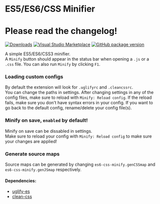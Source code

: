 # ES5/ES6/CSS Minifier

# Please read the changelog!

[![Downloads](https://img.shields.io/vscode-marketplace/d/olback.es6-css-minify.svg?label=Downloads)](https://marketplace.visualstudio.com/items?itemName=olback.es6-css-minify)
[![Visual Studio Marketplace](https://img.shields.io/vscode-marketplace/v/olback.es6-css-minify.svg?label=VS%20Code%20Marketplace)](https://marketplace.visualstudio.com/items?itemName=olback.es6-css-minify)
[![GitHub package version](https://img.shields.io/github/package-json/v/olback/es6-css-minify/1.0.svg?logo=github&label=Github)](https://github.com/olback/es6-css-minify)

A simple ES5/ES6/CSS3 minifier.  
A `Minify` button should appear in the status bar when opening a `.js` or a `.css` file. You can also run `Minify` by clicking `F1`.

### Loading custom configs
By default the extension will look for `.uglifyrc` and `.cleancssrc`.  
You can change the paths in settings. After changing settings in any of the config files, make sure to reload with `Minify: Reload config`. If the reload fails, make sure you don't have syntax errors in your config. If you want to go back to the default config, rename/delete your config file(s).

### Minify on save, `enabled` by default!
Minify on save can be dissabled in settings.  
Make sure to reload your config with `Minify: Reload config` to make sure your changes are applied!  

### Generate source maps
Source maps can be generated by changing `es6-css-minify.genCSSmap` and `es6-css-minify.genJSmap` respectively.

#### Dependencies:
* [uglify-es](https://www.npmjs.com/package/uglify-es)
* [clean-css](https://www.npmjs.com/package/clean-css)
